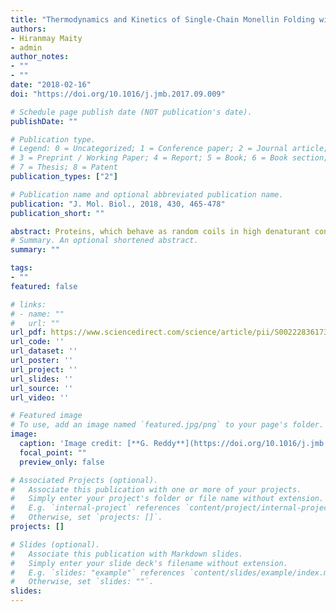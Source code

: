 ```yaml
---
title: "Thermodynamics and Kinetics of Single-Chain Monellin Folding with Structural Insights into Specific Collapse in the Denatured State Ensemble"
authors: 
- Hiranmay Maity
- admin
author_notes:
- ""
- ""
date: "2018-02-16"
doi: "https://doi.org/10.1016/j.jmb.2017.09.009"

# Schedule page publish date (NOT publication's date).
publishDate: ""

# Publication type.
# Legend: 0 = Uncategorized; 1 = Conference paper; 2 = Journal article;
# 3 = Preprint / Working Paper; 4 = Report; 5 = Book; 6 = Book section;
# 7 = Thesis; 8 = Patent
publication_types: ["2"]

# Publication name and optional abbreviated publication name.
publication: "J. Mol. Biol., 2018, 430, 465-478"
publication_short: ""

abstract: Proteins, which behave as random coils in high denaturant concentrations undergo collapse transition similar to polymers on denaturant dilution. We study collapse in the denatured ensemble of single-chain monellin (MNEI) using a coarse-grained protein model and molecular dynamics simulations. The model is validated by quantitatively comparing the computed guanidinium chloride and pH-dependent thermodynamic properties of MNEI folding with the experiments. The computed properties such as the fraction of the protein in the folded state and radius of gyration (Rg) as function of [GuHCl] are in good agreement with the experiments. The folded state of MNEI is destabilized with an increase in pH due to the deprotonation of the residues Glu24 and Cys42. On decreasing [GuHCl], the protein in the unfolded ensemble showed specific compaction. The Rg of the protein decreased steadily with [GuHCl] dilution due to increase in the number of native contacts in all the secondary structural elements present in the protein. MNEI folding kinetics is complex with multiple folding pathways and transiently stable intermediates are populated in these pathways. In strong stabilizing conditions, the protein in the unfolded ensemble showed transition to a more compact unfolded state where Rg decreased by ≈ 17% due to the formation of specific native contacts in the protein. The intermediate populated in the dominant MNEI folding pathway satisfies the structural features of the dry molten globule inferred from experiments
# Summary. An optional shortened abstract.
summary: ""

tags:
- ""
featured: false

# links:
# - name: ""
#   url: ""
url_pdf: https://www.sciencedirect.com/science/article/pii/S0022283617304461/pdfft?md5=2b7a5aff2bb46f729cc0f77eb5c16c1e&pid=1-s2.0-S0022283617304461-main.pdf
url_code: ''
url_dataset: ''
url_poster: ''
url_project: ''
url_slides: ''
url_source: ''
url_video: ''

# Featured image
# To use, add an image named `featured.jpg/png` to your page's folder. 
image:
  caption: 'Image credit: [**G. Reddy**](https://doi.org/10.1016/j.jmb.2017.09.009)'
  focal_point: ""
  preview_only: false

# Associated Projects (optional).
#   Associate this publication with one or more of your projects.
#   Simply enter your project's folder or file name without extension.
#   E.g. `internal-project` references `content/project/internal-project/index.md`.
#   Otherwise, set `projects: []`.
projects: []

# Slides (optional).
#   Associate this publication with Markdown slides.
#   Simply enter your slide deck's filename without extension.
#   E.g. `slides: "example"` references `content/slides/example/index.md`.
#   Otherwise, set `slides: ""`.
slides:
---
```

